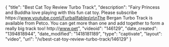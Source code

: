 {
    "title": "Best Cat Toy Review Turbo Track",
    "description": "Fairy Princess and Buddha love playing with this fun cat toy. Please subscribe https:\/\/www.youtube.com\/Furballfables\n\nThe Bergan Turbo Track is available from Petco. You can get more than one and add together to form a really big track too! http:\/\/www.pet",
    "videoid": "146129",
    "date_created": "1394818944",
    "date_modified": "1418181189",
    "type": "captivate",
    "layout": "video",
    "url": "\/v\/best-cat-toy-review-turbo-track\/146129"
}